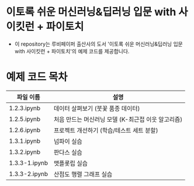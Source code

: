 # 이토록 쉬운 머신러닝&딥러닝 입문 with 사이킷런 + 파이토치
- 이 repository는 루비페이퍼 출산사의 도서 '이토록 쉬운 머신러닝&딥러닝 입문 with 사이킷런 + 파이토치'의 예제 코드를 제공합니다.

# 예제 코드 목차
파일 이름|설명
-|---
1.2.3.ipynb|데이터 살펴보기 (붓꽃 품종 데이터)
1.2.5.ipynb|처음 만드는 머신러닝 모델 (K-최근접 이웃 알고리즘)
1.2.6.ipynb|프로젝트 개선하기 (학습/테스트 세트 분할)
1.3.1.ipynb|넘파이 실습
1.3.2.ipynb|판다스 실습
1.3.3-1.ipynb|맷플롯립 실습
1.3.3-2.ipynb|산점도 행렬 그래프 실습
